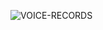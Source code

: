 
![VOICE-RECORDS](https://github.com/Dukito/Audio_Recorder/assets/89752522/bb79f477-6684-4173-aa1f-0f32fb025067)
